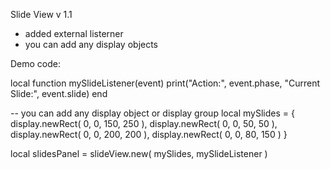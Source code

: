 Slide View v 1.1
- added external listerner
- you can add any display objects

Demo code:

	
local function mySlideListener(event)
	print("Action:", event.phase, "Current Slide:", event.slide)
end

-- you can add any display object or display group
local mySlides = {
	display.newRect( 0, 0, 150, 250 ), 
	display.newRect( 0, 0, 50, 50 ),
	display.newRect( 0, 0, 200, 200 ),
	display.newRect( 0, 0, 80, 150 )
}		

local slidesPanel = slideView.new( mySlides, mySlideListener )